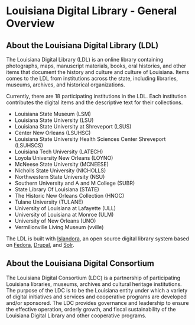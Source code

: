 # Louisiana Digital Library - General Overview

## About the Louisiana Digital Library (LDL)

The Louisiana Digital Library (LDL) is an online library containing photographs, maps, manuscript materials, books, oral histories, and other items that document the history and culture and culture of Louisiana. Items comes to the LDL from institutions across the state, including libraries, museums, archives, and historical organizations.

Currently, there are 18 participating institutions in the LDL. Each institution contributes the digital items and the descriptive text for their collections. 

* Louisiana State Museum (LSM)
* Louisiana State University (LSU)
* Louisiana State University at Shreveport (LSUS)
* Center New Orleans (LSUHSC)
* Louisiana State University Health Sciences Center Shreveport (LSUHSCS)
* Louisiana Tech University (LATECH)
* Loyola University New Orleans (LOYNO)
* McNeese State University (MCNEESE)
* Nicholls State University (NICHOLLS)
* Northwestern State University (NSU)
* Southern University and A and M College (SUBR)
* State Library Of Louisiana (STATE)
* The Historic New Orleans Collection (HNOC)
* Tulane University (TULANE)
* University of Louisiana at Lafayette (ULL)
* University of Louisiana at Monroe (ULM)
* University of New Orleans (UNO)
* Vermilionville Living Museum (vville)

The LDL is built with [Islandora](https://islandora.ca/), an open source digital library system based on [Fedora](http://www.fedora-commons.org/), [Drupal](http://drupal.org/), and [Solr](http://lucene.apache.org/solr/).

## About the Louisiana Digital Consortium 

The Louisiana Digital Consortium (LDC) is a partnership of participating Louisiana libraries, museums, archives and cultural heritage institutions. The purpose of the LDC is to be the Louisiana entity under which a variety of digital initiatives and services and cooperative programs are developed and/or sponsored. The LDC provides governance and leadership to ensure the effective operation, orderly growth, and fiscal sustainability of the Louisiana Digital Library and other cooperative programs.
